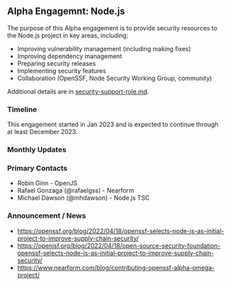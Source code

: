 ## Alpha Engagemnt: Node.js

The purpose of this Alpha engagement is to provide security resources to the Node.js project
in key areas, including:

* Improving vulnerability management (including making fixes)
* Improving dependency management
* Preparing security releases
* Implementing security features
* Collaboration (OpenSSF, Node Security Working Group, community)

Additional details are in [security-support-role.md](security-support-role.md).

### Timeline

This engagement started in Jan 2023 and is expected to continue through at least December 2023.

### Monthly Updates

### Primary Contacts

* Robin Ginn - OpenJS
* Rafael Gonzaga (@rafaelgss) - Nearform
* Michael Dawson (@mhdawson) - Node.js TSC

### Announcement / News

* <https://openssf.org/blog/2022/04/18/openssf-selects-node-js-as-initial-project-to-improve-supply-chain-security/>
* <https://openjsf.org/blog/2022/04/18/open-source-security-foundation-openssf-selects-node-js-as-initial-project-to-improve-supply-chain-security/>
* <https://www.nearform.com/blog/contributing-openssf-alpha-omega-project/>
